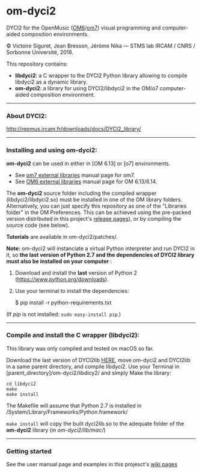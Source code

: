 # om-dyci2
DYCI2 for the OpenMusic ([OM6](http://repmus.ircam.fr/openmusic/)/[om7](https://openmusic-project.github.io/)) visual programming and computer-aided composition environments.

© Victoire Siguret, Jean Bresson, Jérôme Nika — STMS lab IRCAM / CNRS / Sorbonne Université, 2018.

This repository contains:
* __libdyci2__: a C wrapper to the DYCI2 Python library allowing to compile libdyci2 as a dynamic library.
* __om-dyci2__: a library for using DYCI2/libdyci2 in the OM/o7 computer-aided composition environment.

------
### About DYCI2:

http://repmus.ircam.fr/downloads/docs/DYCI2_library/

------

### Installing and using om-dyci2:

**om-dyci2** can be used in either in [OM 6.13] or [o7] environments.
  * See [om7 external libraries](https://openmusic-project.github.io/pages/libraries) manual page for om7.
  * See [OM6 external libraries](http://repmus.ircam.fr/openmusic/libraries) manual page for OM 6.13/6.14.

The **om-dyci2** source folder including the compiled wrapper (libdyci2/libdyci2.so) must be installed in one of the OM library folders.
Alternatively, you can just specify this repository as one of the "Libraries folder" in the OM Preferences.
This can be achieved using the pre-packed version distributed in this project's [release pages](https://github.com/DYCI2/om-dyci2/releases)), or by compiling the source code (see below).

__Tutorials__ are available in om-dyci2/patches/.

**Note:** om-dyci2 will instanciate a virtual Python interpreter and run DYCI2 in it, so **the last version of Python 2.7 and the dependencies of DYCI2 library must also be installed on your computer** 
:

1. Download and install the **last** version of Python 2 (https://www.python.org/downloads).

2. Use your terminal to install the dependencies:

    $ pip install -r python-requirements.txt

(If _pip_ is not installed: `sudo easy-install pip`.)

------
### Compile and install the C wrapper (libdyci2):

This library was only compiled and tested on macOS so far.

Download the last version of DYCI2lib [HERE](https://github.com/DYCI2/Dyci2Lib), move om-dyci2 and DYCI2lib in a same parent directory, and compile libdyci2. Use your Terminal in [parent_directory]/om-dyci2/libdicy2/ and simply Make the library:
```
cd libdyci2
make
make install
```

The Makefile will assume that Python 2.7 is installed in /System/Library/Frameworks/Python.framework/

`make install` will copy the built dyci2lib.so to the adequate folder of the **om-dyci2** library (in *om-dyci2/lib/mac/*)





------
### Getting started

See the user manual page and examples in this projesct's [wiki pages](https://github.com/DYCI2/om-dyci2/wiki)
